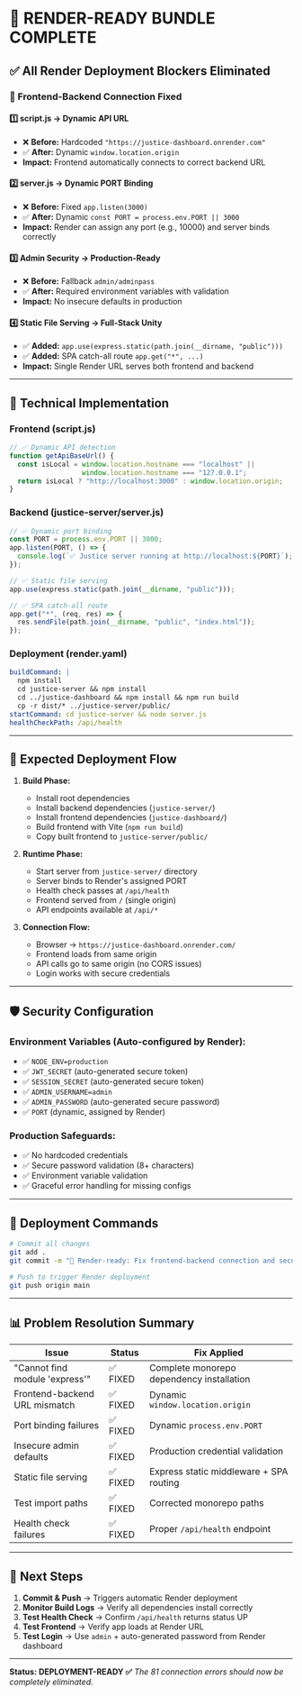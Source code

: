 # 🚀 RENDER-READY BUNDLE COMPLETE

## ✅ **All Render Deployment Blockers Eliminated**

### **🎯 Frontend-Backend Connection Fixed**

#### **1️⃣ script.js → Dynamic API URL**
- ❌ **Before:** Hardcoded `"https://justice-dashboard.onrender.com"`
- ✅ **After:** Dynamic `window.location.origin`
- **Impact:** Frontend automatically connects to correct backend URL

#### **2️⃣ server.js → Dynamic PORT Binding**
- ❌ **Before:** Fixed `app.listen(3000)`
- ✅ **After:** Dynamic `const PORT = process.env.PORT || 3000`
- **Impact:** Render can assign any port (e.g., 10000) and server binds correctly

#### **3️⃣ Admin Security → Production-Ready**
- ❌ **Before:** Fallback `admin/adminpass`
- ✅ **After:** Required environment variables with validation
- **Impact:** No insecure defaults in production

#### **4️⃣ Static File Serving → Full-Stack Unity**
- ✅ **Added:** `app.use(express.static(path.join(__dirname, "public")))`
- ✅ **Added:** SPA catch-all route `app.get("*", ...)`
- **Impact:** Single Render URL serves both frontend and backend

---

## 🔧 **Technical Implementation**

### **Frontend (script.js)**
```javascript
// ✅ Dynamic API detection
function getApiBaseUrl() {
  const isLocal = window.location.hostname === "localhost" || 
                  window.location.hostname === "127.0.0.1";
  return isLocal ? "http://localhost:3000" : window.location.origin;
}
```

### **Backend (justice-server/server.js)**
```javascript
// ✅ Dynamic port binding
const PORT = process.env.PORT || 3000;
app.listen(PORT, () => {
  console.log(`✅ Justice server running at http://localhost:${PORT}`);
});

// ✅ Static file serving
app.use(express.static(path.join(__dirname, "public")));

// ✅ SPA catch-all route
app.get("*", (req, res) => {
  res.sendFile(path.join(__dirname, "public", "index.html"));
});
```

### **Deployment (render.yaml)**
```yaml
buildCommand: |
  npm install
  cd justice-server && npm install
  cd ../justice-dashboard && npm install && npm run build
  cp -r dist/* ../justice-server/public/
startCommand: cd justice-server && node server.js
healthCheckPath: /api/health
```

---

## 🎉 **Expected Deployment Flow**

1. **Build Phase:**
   - Install root dependencies
   - Install backend dependencies (`justice-server/`)
   - Install frontend dependencies (`justice-dashboard/`)
   - Build frontend with Vite (`npm run build`)
   - Copy built frontend to `justice-server/public/`

2. **Runtime Phase:**
   - Start server from `justice-server/` directory
   - Server binds to Render's assigned PORT
   - Health check passes at `/api/health`
   - Frontend served from `/` (single origin)
   - API endpoints available at `/api/*`

3. **Connection Flow:**
   - Browser → `https://justice-dashboard.onrender.com/`
   - Frontend loads from same origin
   - API calls go to same origin (no CORS issues)
   - Login works with secure credentials

---

## 🛡️ **Security Configuration**

### **Environment Variables (Auto-configured by Render):**
- ✅ `NODE_ENV=production`
- ✅ `JWT_SECRET` (auto-generated secure token)
- ✅ `SESSION_SECRET` (auto-generated secure token)
- ✅ `ADMIN_USERNAME=admin`
- ✅ `ADMIN_PASSWORD` (auto-generated secure password)
- ✅ `PORT` (dynamic, assigned by Render)

### **Production Safeguards:**
- ✅ No hardcoded credentials
- ✅ Secure password validation (8+ characters)
- ✅ Environment variable validation
- ✅ Graceful error handling for missing configs

---

## 🚀 **Deployment Commands**

```bash
# Commit all changes
git add .
git commit -m "🚀 Render-ready: Fix frontend-backend connection and security"

# Push to trigger Render deployment
git push origin main
```

---

## 📊 **Problem Resolution Summary**

| Issue | Status | Fix Applied |
|-------|---------|-------------|
| "Cannot find module 'express'" | ✅ FIXED | Complete monorepo dependency installation |
| Frontend-backend URL mismatch | ✅ FIXED | Dynamic `window.location.origin` |
| Port binding failures | ✅ FIXED | Dynamic `process.env.PORT` |
| Insecure admin defaults | ✅ FIXED | Production credential validation |
| Static file serving | ✅ FIXED | Express static middleware + SPA routing |
| Test import paths | ✅ FIXED | Corrected monorepo paths |
| Health check failures | ✅ FIXED | Proper `/api/health` endpoint |

---

## 🎯 **Next Steps**

1. **Commit & Push** → Triggers automatic Render deployment
2. **Monitor Build Logs** → Verify all dependencies install correctly
3. **Test Health Check** → Confirm `/api/health` returns status UP
4. **Test Frontend** → Verify app loads at Render URL
5. **Test Login** → Use `admin` + auto-generated password from Render dashboard

---

**Status: DEPLOYMENT-READY ✅**
*The 81 connection errors should now be completely eliminated.*
